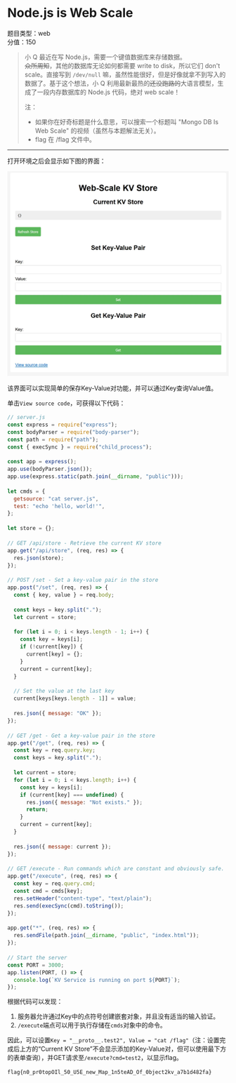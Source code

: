 # Node.js is Web Scale

题目类型：web  
分值：150

> 小 Q 最近在写 Node.js，需要一个键值数据库来存储数据。  
> ~~众所周知~~，其他的数据库无论如何都需要 write to disk，所以它们 don't scale。直接写到 `/dev/null` 嘛，虽然性能很好，但是好像就拿不到写入的数据了。基于这个想法，小 Q 利用最新最热的~~还没跑路的~~大语言模型，生成了一段内存数据库的 Node.js 代码，绝对 web scale！
>
> 注：
>
> - 如果你在好奇标题是什么意思，可以搜索一个标题叫 "Mongo DB Is Web Scale" 的视频（虽然与本题解法无关）。
> - flag 在 /flag 文件中。

---

打开环境之后会显示如下图的界面：

![Web-Scale KV Store](../assets/Web-Scale_KV_Store.webp)

该界面可以实现简单的保存Key-Value对功能，并可以通过Key查询Value值。

单击`View source code`，可获得以下代码：

```JavaScript
// server.js
const express = require("express");
const bodyParser = require("body-parser");
const path = require("path");
const { execSync } = require("child_process");

const app = express();
app.use(bodyParser.json());
app.use(express.static(path.join(__dirname, "public")));

let cmds = {
  getsource: "cat server.js",
  test: "echo 'hello, world!'",
};

let store = {};

// GET /api/store - Retrieve the current KV store
app.get("/api/store", (req, res) => {
  res.json(store);
});

// POST /set - Set a key-value pair in the store
app.post("/set", (req, res) => {
  const { key, value } = req.body;

  const keys = key.split(".");
  let current = store;

  for (let i = 0; i < keys.length - 1; i++) {
    const key = keys[i];
    if (!current[key]) {
      current[key] = {};
    }
    current = current[key];
  }

  // Set the value at the last key
  current[keys[keys.length - 1]] = value;

  res.json({ message: "OK" });
});

// GET /get - Get a key-value pair in the store
app.get("/get", (req, res) => {
  const key = req.query.key;
  const keys = key.split(".");

  let current = store;
  for (let i = 0; i < keys.length; i++) {
    const key = keys[i];
    if (current[key] === undefined) {
      res.json({ message: "Not exists." });
      return;
    }
    current = current[key];
  }

  res.json({ message: current });
});

// GET /execute - Run commands which are constant and obviously safe.
app.get("/execute", (req, res) => {
  const key = req.query.cmd;
  const cmd = cmds[key];
  res.setHeader("content-type", "text/plain");
  res.send(execSync(cmd).toString());
});

app.get("*", (req, res) => {
  res.sendFile(path.join(__dirname, "public", "index.html"));
});

// Start the server
const PORT = 3000;
app.listen(PORT, () => {
  console.log(`KV Service is running on port ${PORT}`);
});
```

根据代码可以发现：

1. 服务器允许通过Key中的点符号创建嵌套对象，并且没有适当的输入验证。
2. `/execute`端点可以用于执行存储在`cmds`对象中的命令。

因此，可以设置`Key = "__proto__.test2", Value = "cat /flag"`（注：设置完成后上方的“Current KV Store”不会显示添加的Key-Value对，但可以使用最下方的表单查询），并GET请求至`/execute?cmd=test2`，以显示flag。

`flag{n0_pr0topOIl_50_U5E_new_Map_1n5teAD_Of_0bject2kv_a7b1d482fa}`
